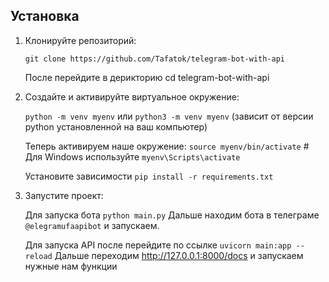 ## Установка

1. Клонируйте репозиторий:
    
    ```git clone https://github.com/Tafatok/telegram-bot-with-api```

    После перейдите в дерикторию cd telegram-bot-with-api

    

2. Создайте и активируйте виртуальное окружение:
    
    ```python -m venv myenv``` или ```python3 -m venv myenv``` (зависит от версии python установленной на ваш компьютер)
   
   Теперь активируем наше окружение:
   ```source myenv/bin/activate```  # Для Windows используйте ```myenv\Scripts\activate```

   Установите зависимости
    ```pip install -r requirements.txt```
   

4. Запустите проект:
    
    Для запуска бота
    ```python main.py```
    Дальше находим бота в телеграме ```@elegramufaapibot``` и запускаем.

    Для запуска API после перейдите по ссылке 
    ```uvicorn main:app --reload```
    Дальше переходим http://127.0.0.1:8000/docs и запускаем нужные нам функции
    
